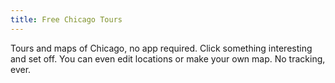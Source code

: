 ```yaml
---
title: Free Chicago Tours
---
```

Tours and maps of Chicago, no app required. Click something interesting and set off. You can even edit locations or make your own map. No tracking, ever.